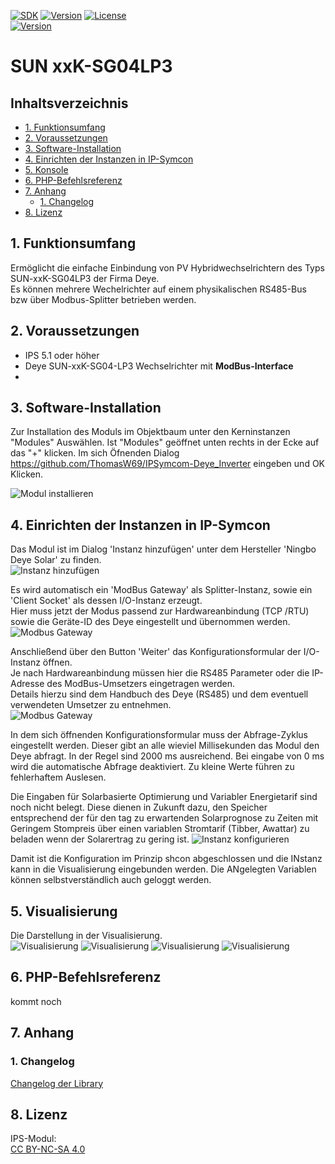 [![SDK](https://img.shields.io/badge/Symcon-PHPModul-red.svg)](https://www.symcon.de/service/dokumentation/entwicklerbereich/sdk-tools/sdk-php/)
[![Version](https://img.shields.io/badge/Modul%20Version-1.00-blue.svg)](https://community.symcon.de/t/Module_deye_Hybridwechselrichter)
[![License](https://img.shields.io/badge/License-CC%20BY--NC--SA%204.0-green.svg)](https://creativecommons.org/licenses/by-nc-sa/4.0/)  
[![Version](https://img.shields.io/badge/Symcon%20Version-5.1%20%3E-green.svg)](https://www.symcon.de/service/dokumentation/installation/migrationen/v50-v51-q2-2019/)


# SUN xxK-SG04LP3 <!-- omit in toc -->  

## Inhaltsverzeichnis <!-- omit in toc -->

- [1. Funktionsumfang](#1-funktionsumfang)
- [2. Voraussetzungen](#2-voraussetzungen)
- [3. Software-Installation](#3-software-installation)
- [4. Einrichten der Instanzen in IP-Symcon](#4-einrichten-der-instanzen-in-ip-symcon)
- [5. Konsole](#5-konsole)
- [6. PHP-Befehlsreferenz](#6-php-befehlsreferenz)
- [7. Anhang](#7-anhang)
  - [1. Changelog](#1-changelog)
- [8. Lizenz](#8-lizenz)

## 1. Funktionsumfang

Ermöglicht die einfache Einbindung von PV Hybridwechselrichtern des Typs SUN-xxK-SG04LP3 der Firma Deye.  
Es können mehrere Wechelrichter auf einem physikalischen RS485-Bus bzw über Modbus-Splitter betrieben werden.  

## 2. Voraussetzungen

 - IPS 5.1 oder höher  
 - Deye SUN-xxK-SG04-LP3 Wechselrichter mit **ModBus-Interface**  
 - 


## 3. Software-Installation

Zur Installation des Moduls im Objektbaum unter den Kerninstanzen "Modules" Auswählen.
Ist "Modules" geöffnet unten rechts in der Ecke auf das "+" klicken.
Im sich Öfnenden Dialog https://github.com/ThomasW69/IPSymcom-Deye_Inverter eingeben und OK Klicken.

![Modul installieren](../imgs/Modulinstall1.PNG) 


## 4. Einrichten der Instanzen in IP-Symcon

Das Modul ist im Dialog 'Instanz hinzufügen' unter dem Hersteller 'Ningbo Deye Solar' zu finden.  
![Instanz hinzufügen](../imgs/add1.png)  

Es wird automatisch ein 'ModBus Gateway' als Splitter-Instanz, sowie ein 'Client Socket' als dessen I/O-Instanz erzeugt.  
Hier muss jetzt der Modus passend zur Hardwareanbindung (TCP /RTU) sowie die Geräte-ID des Deye eingestellt und übernommen werden.  
![Modbus Gateway](../imgs/Schnittstelle.png)

Anschließend über den Button 'Weiter' das Konfigurationsformular der I/O-Instanz öffnen.  
Je nach Hardwareanbindung müssen hier die RS485 Parameter oder die IP-Adresse des ModBus-Umsetzers eingetragen werden.  
Details hierzu sind dem Handbuch des Deye (RS485) und dem eventuell verwendeten Umsetzer zu entnehmen.  
![Modbus Gateway](../imgs/Schnittstelle2.png)


In dem sich öffnenden Konfigurationsformular muss der Abfrage-Zyklus eingestellt werden. Dieser gibt an alle wieviel Millisekunden das Modul den Deye abfragt. In der Regel sind 2000 ms ausreichend. Bei eingabe von 0 ms wird die automatische Abfrage deaktiviert. Zu kleine Werte führen zu fehlerhaftem Auslesen.

Die Eingaben für Solarbasierte Optimierung und Variabler Energietarif sind noch nicht belegt. Diese dienen in Zukunft dazu, den Speicher entsprechend der für den tag zu erwartenden Solarprognose zu Zeiten mit Geringem Stompreis über einen variablen Stromtarif (Tibber, Awattar) zu beladen wenn der Solarertrag zu gering ist.
![Instanz konfigurieren](../imgs/config1.png)    

Damit ist die Konfiguration im Prinzip shcon abgeschlossen und die INstanz kann in die Visualisierung eingebunden werden. Die ANgelegten Variablen können selbstverständlich auch geloggt werden. 

## 5. Visualisierung

Die Darstellung in der Visualisierung.  
![Visualisierung](../imgs/Visualisierung1.png) 
![Visualisierung](../imgs/Visualisierung2.png) 
![Visualisierung](../imgs/Visualisierung3.png) 
![Visualisierung](../imgs/Visualisierung4.png) 

## 6. PHP-Befehlsreferenz

kommt noch


## 7. Anhang

### 1. Changelog

[Changelog der Library](../README.md#2-changelog)


## 8. Lizenz

  IPS-Modul:  
  [CC BY-NC-SA 4.0](https://creativecommons.org/licenses/by-nc-sa/4.0/)  
 

